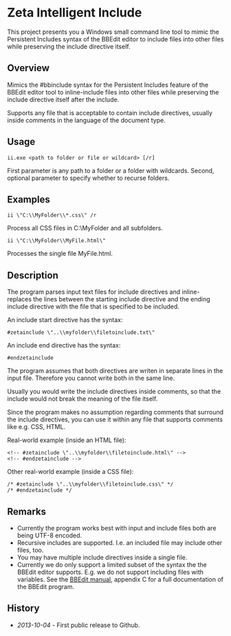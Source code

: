 # Zeta Intelligent Include

This project presents you a Windows small command line tool to mimic the Persistent Includes syntax of the BBEdit editor to include files into other files while preserving the include directive itself.

## Overview

Mimics the #bbinclude syntax for the Persistent Includes feature of the BBEdit editor tool to inline-include files into other files while preserving the include directive itself after the include.

Supports any file that is acceptable to contain include directives,  usually inside comments in the language of the document type.

## Usage

    ii.exe <path to folder or file or wildcard> [/r]

First parameter is any path to a folder or a folder with wildcards.
Second, optional parameter to specify whether to recurse folders.

## Examples

    ii \"C:\\MyFolder\\*.css\" /r

Process all CSS files in C:\\MyFolder and all subfolders.

    ii \"C:\\MyFolder\\MyFile.html\"

Processes the single file MyFile.html.

## Description

The program parses input text files for include directives
and inline-replaces the lines between the starting include
directive and the ending include directive with the file that
is specified to be included.

An include start directive has the syntax:

    #zetainclude \"..\\myfolder\\filetoinclude.txt\"

An include end directive has the syntax:

    #endzetainclude

The program assumes that both directives are writen in separate
lines in the input file. Therefore you cannot write both in the
same line.

Usually you would write the include directives inside comments,
so that the include would not break the meaning of the file itself.

Since the program makes no assumption regarding comments that
surround the include directives, you can use it within any file
that supports comments like e.g. CSS, HTML.

Real-world example (inside an HTML file):

    <!-- #zetainclude \"..\\myfolder\\filetoinclude.html\" -->
    <!-- #endzetainclude -->

Other real-world example (inside a CSS file):

    /* #zetainclude \"..\\myfolder\\filetoinclude.css\" */
    /* #endzetainclude */

## Remarks

  * Currently the program works best with input and include files both are being UTF-8 encoded.
  * Recursive includes are supported. I.e. an included file may include other files, too.
  * You may have multiple include directives inside a single file.
  * Currently we do only support a limited subset of the syntax the the BBEdit editor supports. E.g. we do not support including files with variables. See the [BBEdit manual](pine.barebones.com/manual/BBEdit_10_User_Manual.pdf), appendix C for a full documentation of the BBEdit program.

## History

  * *2013-10-04* - First public release to Github.
